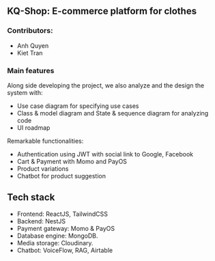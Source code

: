 ## KQ-Shop: E-commerce platform for clothes
### Contributors: 
 - Anh Quyen
 - Kiet Tran
### Main features
Along side developing the project, we also analyze and the design the system with: 
 - Use case diagram for specifying use cases
 - Class & model diagram and State & sequence diagram  for analyzing code 
 - UI roadmap

Remarkable functionalities: 

 - Authentication using JWT with social link to Google, Facebook 
 - Cart & Payment with Momo and PayOS
 - Product variations
 - Chatbot for product suggestion

## Tech stack
 - Frontend: ReactJS, TailwindCSS
 - Backend: NestJS
 - Payment gateway: Momo & PayOS
 - Database engine: MongoDB.
 - Media storage: Cloudinary.
 - Chatbot: VoiceFlow, RAG, Airtable
